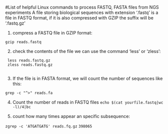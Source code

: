 #List of helpful Linux commands to process FASTQ, FASTA files from NGS experiments
A file storing biological sequences with extension ‘.fastq’ is a file in FASTQ format, if it is also compressed with GZIP  the suffix will be ‘.fastq.gz’ 
1.  compress a FASTQ file in GZIP format:

```
gzip reads.fastq
```

2. check the contents of the file we can use the command ‘less’ or ‘zless’:

```
 less reads.fastq.gz
 zless reads.fastq.gz
 
```

3.  If the file is in FASTA format, we will count the number of sequences like this:

 ```
 grep -c "^>" reads.fa
 ```
 
 4. Count the number of reads in FASTQ files
 ```echo $(cat yourfile.fastq|wc -l)/4|bc  ```
 
 5. count how many times appear an specific subsequence:

``` zgrep -c 'ATGATGATG' reads.fq.gz ```
    ``` 398065 ```    


